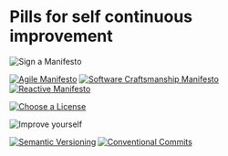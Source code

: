 # Pills for self continuous improvement

![Sign a Manifesto](https://img.shields.io/badge/STEP-%20Sign%20a%20Manifesto-blue.svg)

[![Agile Manifesto](https://img.shields.io/badge/Manifesto-%20Agile-green.svg)](http://agilemanifesto.org/)
[![Software Craftsmanship Manifesto](https://img.shields.io/badge/Manifesto-%20Software%20Craftsmanship-green.svg)](http://manifesto.softwarecraftsmanship.org/)
[![Reactive Manifesto](https://img.shields.io/badge/Manifesto-%20Reactive-green.svg)](http://www.reactivemanifesto.org/)

[![Choose a License](https://img.shields.io/badge/STEP-%20Choose%20a%20License-blue.svg)](https://choosealicense.com/)


![Improve yourself](https://img.shields.io/badge/STEP-%20Improve%20yourself-blue.svg)

[![Semantic Versioning](https://img.shields.io/badge/Semantic%20Versioning-2.0.0-green.svg)](http://semver.org/)
[![Conventional Commits](https://img.shields.io/badge/Conventional%20Commits-1.0.0-yellow.svg)](https://conventionalcommits.org)
